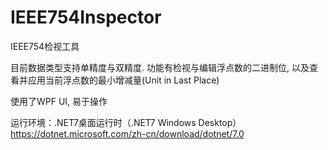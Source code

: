 # IEEE754Inspector
 IEEE754检视工具

 目前数据类型支持单精度与双精度.
 功能有检视与编辑浮点数的二进制位, 以及查看并应用当前浮点数的最小增减量(Unit in Last Place)

 使用了WPF UI, 易于操作

运行环境：.NET7桌面运行时（.NET7 Windows Desktop）
https://dotnet.microsoft.com/zh-cn/download/dotnet/7.0
